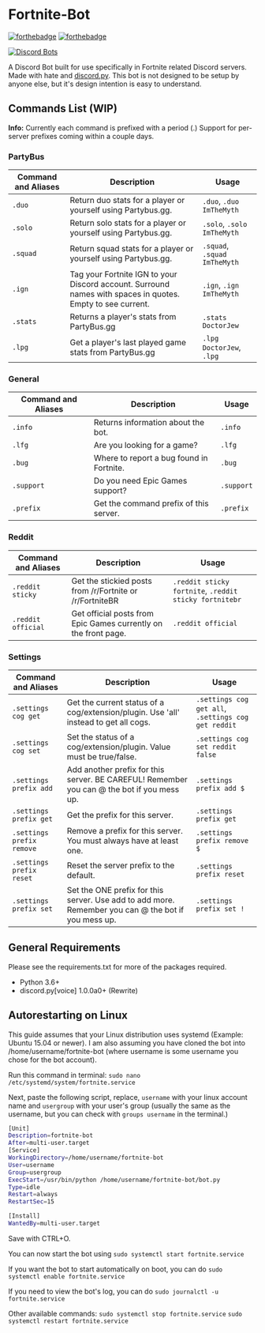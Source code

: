Fortnite-Bot
===================

[![forthebadge](http://forthebadge.com/images/badges/made-with-python.svg)](http://forthebadge.com)
[![forthebadge](http://forthebadge.com/images/badges/compatibility-club-penguin.svg)](http://forthebadge.com)

[![Discord Bots](https://discordbots.org/api/widget/372957548451725322.svg)](https://discordbots.org/bot/372957548451725322)

A Discord Bot built for use specifically in Fortnite related Discord servers. Made with hate and [discord.py](https://github.com/Rapptz/discord.py).
This bot is not designed to be setup by anyone else, but it's design intention is easy to understand.

Commands List (WIP)
-------------------
**Info:** Currently each command is prefixed with a period (.) Support for per-server prefixes coming within a couple days.

### PartyBus ###

Command and Aliases | Description | Usage
----------------|--------------|-------
`.duo` | Return duo stats for a player or yourself using Partybus.gg. | `.duo`, `.duo ImTheMyth`
`.solo` | Return solo  stats for a player or yourself using Partybus.gg. | `.solo`, `.solo ImTheMyth`
`.squad` | Return squad stats for a player or yourself using Partybus.gg. | `.squad`, `.squad ImTheMyth`
`.ign` |Tag your Fortnite IGN to your Discord account. Surround names with spaces in quotes. Empty to see current. | `.ign`, `.ign ImTheMyth`
`.stats` | Returns a player's stats from PartyBus.gg | `.stats DoctorJew`
`.lpg` | Get a player's last played game stats from PartyBus.gg | `.lpg DoctorJew`, `.lpg`

### General ###

Command and Aliases | Description | Usage
----------------|--------------|-------
`.info` | Returns information about the bot. | `.info`
`.lfg` | Are you looking for a game? | `.lfg`
`.bug` | Where to report a bug found in Fortnite. | `.bug`
`.support` | Do you need Epic Games support? | `.support`
`.prefix` | Get the command prefix of this server. | `.prefix`

### Reddit ###

Command and Aliases | Description | Usage
----------------|--------------|-------
`.reddit sticky` | Get the stickied posts from /r/Fortnite or /r/FortniteBR | `.reddit sticky fortnite`, `.reddit sticky fortnitebr`
`.reddit official` | Get official posts from Epic Games currently on the front page. | `.reddit official`

### Settings ###

Command and Aliases | Description | Usage
----------------|--------------|-------
`.settings cog get` | Get the current status of a cog/extension/plugin. Use 'all' instead to get all cogs. | `.settings cog get all`, `.settings cog get reddit`
`.settings cog set` | Set the status of a cog/extension/plugin. Value must be true/false. | `.settings cog set reddit false`
`.settings prefix add` | Add another prefix for this server. BE CAREFUL! Remember you can @ the bot if you mess up. | `.settings prefix add $`
`.settings prefix get` | Get the prefix for this server. | `.settings prefix get`
`.settings prefix remove` | Remove a prefix for this server. You must always have at least one. | `.settings prefix remove $`
`.settings prefix reset` | Reset the server prefix to the default. | `.settings prefix reset`
`.settings prefix set` | Set the ONE prefix for this server. Use add to add more. Remember you can @ the bot if you mess up. | `.settings prefix set !`

General Requirements
------------

Please see the requirements.txt for more of the packages required.

* Python 3.6+
* discord.py[voice] 1.0.0a0+ (Rewrite)

Autorestarting on Linux
-----------------------

This guide assumes that your Linux distribution uses systemd (Example: Ubuntu 15.04 or newer). I am also assuming you have cloned the bot into /home/username/fortnite-bot (where username is some username you chose for the bot account).

Run this command in terminal:
`sudo nano /etc/systemd/system/fortnite.service`

Next, paste the following script, replace, `username` with your linux account name and `usergroup` with your user's group (usually the same as the username, but you can check with `groups username` in the terminal.)

```bash
[Unit]
Description=fortnite-bot
After=multi-user.target
[Service]
WorkingDirectory=/home/username/fortnite-bot
User=username
Group=usergroup
ExecStart=/usr/bin/python /home/username/fortnite-bot/bot.py
Type=idle
Restart=always
RestartSec=15

[Install]
WantedBy=multi-user.target
```

Save with CTRL+O.

You can now start the bot using
`sudo systemctl start fortnite.service`

If you want the bot to start automatically on boot, you can do `sudo systemctl enable fortnite.service`

If you need to view the bot's log, you can do `sudo journalctl -u fortnite.service`

Other available commands:
`sudo systemctl stop fortnite.service`
`sudo systemctl restart fortnite.service`